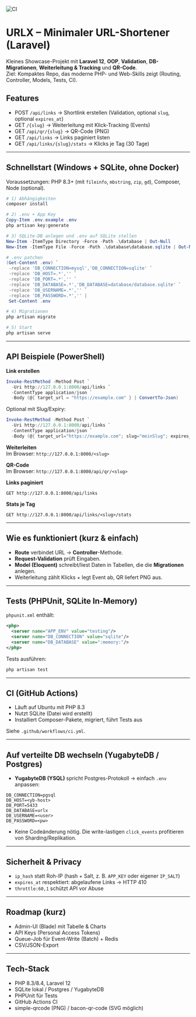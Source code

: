 ![CI](https://github.com/rurfy/urlx/actions/workflows/ci.yml/badge.svg)

# URLX – Minimaler URL-Shortener (Laravel)

Kleines Showcase-Projekt mit **Laravel 12**, **OOP**, **Validation**, **DB-Migrationen**, **Weiterleitung & Tracking** und **QR-Code**.  
Ziel: Kompaktes Repo, das moderne PHP- und Web-Skills zeigt (Routing, Controller, Models, Tests, CI).

## Features
- POST `/api/links` → Shortlink erstellen (Validation, optional `slug`, optional `expires_at`)
- GET `/{slug}` → Weiterleitung mit Klick-Tracking (Events)
- GET `/api/qr/{slug}` → QR-Code (PNG)
- GET `/api/links` → Links paginiert listen
- GET `/api/links/{slug}/stats` → Klicks je Tag (30 Tage)

---

## Schnellstart (Windows + SQLite, ohne Docker)

Voraussetzungen: PHP 8.3+ (mit `fileinfo`, `mbstring`, `zip`, `gd`), Composer, Node (optional).

```powershell
# 1) Abhängigkeiten
composer install

# 2) .env + App Key
Copy-Item .env.example .env
php artisan key:generate

# 3) SQLite-DB anlegen und .env auf SQLite stellen
New-Item -ItemType Directory -Force -Path .\database | Out-Null
New-Item -ItemType File -Force -Path .\database\database.sqlite | Out-Null

# .env patchen
(Get-Content .env) `
 -replace 'DB_CONNECTION=mysql','DB_CONNECTION=sqlite' `
 -replace 'DB_HOST=.*','' `
 -replace 'DB_PORT=.*','' `
 -replace 'DB_DATABASE=.*','DB_DATABASE=database/database.sqlite' `
 -replace 'DB_USERNAME=.*','' `
 -replace 'DB_PASSWORD=.*','' |
 Set-Content .env

# 4) Migrationen
php artisan migrate

# 5) Start
php artisan serve
```

---

## API Beispiele (PowerShell)

**Link erstellen**
```powershell
Invoke-RestMethod -Method Post `
  -Uri http://127.0.0.1:8000/api/links `
  -ContentType application/json `
  -Body (@{ target_url = "https://example.com" } | ConvertTo-Json)
```

Optional mit Slug/Expiry:
```powershell
Invoke-RestMethod -Method Post `
  -Uri http://127.0.0.1:8000/api/links `
  -ContentType application/json `
  -Body (@{ target_url="https://example.com"; slug="meinSlug"; expires_at="2030-01-01" } | ConvertTo-Json)
```

**Weiterleiten**  
Im Browser: `http://127.0.0.1:8000/<slug>`

**QR-Code**  
Im Browser: `http://127.0.0.1:8000/api/qr/<slug>`

**Links paginiert**
```
GET http://127.0.0.1:8000/api/links
```

**Stats je Tag**
```
GET http://127.0.0.1:8000/api/links/<slug>/stats
```

---

## Wie es funktioniert (kurz & einfach)

- **Route** verbindet URL → **Controller**-Methode.  
- **Request-Validation** prüft Eingaben.  
- **Model (Eloquent)** schreibt/liest Daten in Tabellen, die die **Migrationen** anlegen.  
- Weiterleitung zählt Klicks + legt Event ab, QR liefert PNG aus.

---

## Tests (PHPUnit, SQLite In-Memory)

`phpunit.xml` enthält:
```xml
<php>
  <server name="APP_ENV" value="testing"/>
  <server name="DB_CONNECTION" value="sqlite"/>
  <server name="DB_DATABASE" value=":memory:"/>
</php>
```

Tests ausführen:
```powershell
php artisan test
```

---

## CI (GitHub Actions)

- Läuft auf Ubuntu mit PHP 8.3
- Nutzt SQLite (Datei wird erstellt)
- Installiert Composer-Pakete, migriert, führt Tests aus

Siehe `.github/workflows/ci.yml`.

---

## Auf verteilte DB wechseln (YugabyteDB / Postgres)

- **YugabyteDB (YSQL)** spricht Postgres-Protokoll → einfach `.env` anpassen:
```
DB_CONNECTION=pgsql
DB_HOST=<yb-host>
DB_PORT=5433
DB_DATABASE=urlx
DB_USERNAME=<user>
DB_PASSWORD=<pw>
```
- Keine Codeänderung nötig. Die write-lastigen `click_events` profitieren von Sharding/Replikation.

---

## Sicherheit & Privacy

- `ip_hash` statt Roh-IP (hash + Salt, z. B. `APP_KEY` oder eigener `IP_SALT`)
- `expires_at` respektiert: abgelaufene Links → HTTP 410
- `throttle:60,1` schützt API vor Abuse

---

## Roadmap (kurz)
- Admin-UI (Blade) mit Tabelle & Charts
- API Keys (Personal Access Tokens)
- Queue-Job für Event-Write (Batch) + Redis
- CSV/JSON-Export

---

## Tech-Stack
- PHP 8.3/8.4, Laravel 12
- SQLite lokal / Postgres / YugabyteDB
- PHPUnit für Tests
- GitHub Actions CI
- simple-qrcode (PNG) / bacon-qr-code (SVG möglich)
